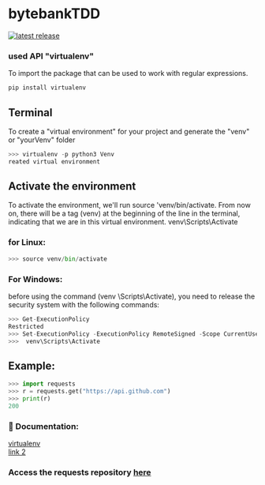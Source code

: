 # bytebankTDD

<a href="https://pypi.org/project/virtualenv/">
  <img src="https://img.shields.io/badge/pypi-20.23.0-blue" alt="latest release" /> <br>
</a>

### used API "virtualenv"
To import the package that can be used to work with regular expressions.

```sh
pip install virtualenv
```

## Terminal
To create a "virtual environment" for your project and generate the "venv" or "yourVenv" folder
```python
>>> virtualenv -p python3 Venv
reated virtual environment
```

## Activate the environment
To activate the environment, we'll run source 'venv/bin/activate. From now on, there will be a tag (venv) at the beginning of the line in the terminal, indicating that we are in this virtual environment.
venv\Scripts\Activate

### for Linux:
```python
>>> source venv/bin/activate
```

### For Windows: 
before using the command (venv \Scripts\Activate), you need to release the security system with the following commands:
```python
>>> Get-ExecutionPolicy 
Restricted
>>> Set-ExecutionPolicy -ExecutionPolicy RemoteSigned -Scope CurrentUser
>>>  venv\Scripts\Activate
```

## Example:
```python
>>> import requests
>>> r = requests.get("https://api.github.com")
>>> print(r)
200
```

### 📖 Documentation: <br>
[virtualenv](https://virtualenv.pypa.io/en/latest/) <br>
[link 2](https://realpython.com/python-requests/)

### Access the requests repository [here](https://github.com/psf/requests)
